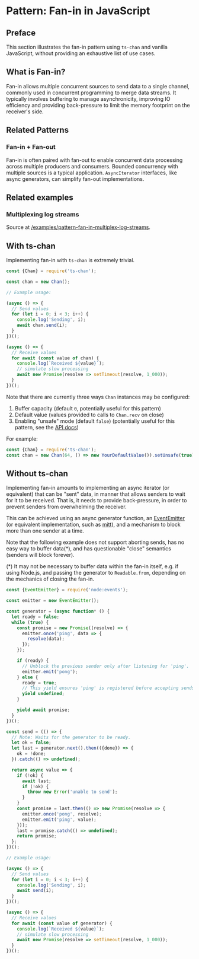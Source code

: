 # Pattern: Fan-in in JavaScript

## Preface

This section illustrates the fan-in pattern using `ts-chan` and vanilla
JavaScript, without providing an exhaustive list of use cases.

## What is Fan-in?

Fan-in allows multiple concurrent sources to send data to a single channel,
commonly used in concurrent programming to merge data streams. It typically
involves buffering to manage asynchronicity, improving IO efficiency and
providing back-pressure to limit the memory footprint on the receiver's side.

## Related Patterns

### Fan-in + Fan-out

Fan-in is often paired with fan-out to enable concurrent data processing across
multiple producers and consumers. Bounded concurrency with multiple sources is
a typical application. `AsyncIterator` interfaces, like async generators, can
simplify fan-out implementations.

## Related examples

### Multiplexing log streams

Source at
[/examples/pattern-fan-in-multiplex-log-streams](../examples/pattern-fan-in-multiplex-log-streams).

## With ts-chan

Implementing fan-in with `ts-chan` is extremely trivial.

```js
const {Chan} = require('ts-chan');

const chan = new Chan();

// Example usage:

(async () => {
  // Send values
  for (let i = 0; i < 3; i++) {
    console.log('Sending', i);
    await chan.send(i);
  }
})();

(async () => {
  // Receive values
  for await (const value of chan) {
    console.log(`Received ${value}`);
    // simulate slow processing
    await new Promise(resolve => setTimeout(resolve, 1_000));
  }
})();
```

Note that there are currently three ways `Chan` instances may be configured:

1. Buffer capacity (default `0`, potentially useful for this pattern)
2. Default value (values provided to calls to `Chan.recv` on close)
3. Enabling "unsafe" mode (default `false`) (potentially useful for this
   pattern, see the [API docs](../README.md))

For example:

```js
const {Chan} = require('ts-chan');
const chan = new Chan(64, () => new YourDefaultValue()).setUnsafe(true);
```

## Without ts-chan

Implementing fan-in amounts to implementing an async iterator (or equivalent)
that can be "sent" data, in manner that allows senders to wait for it to be
received. That is, it needs to provide back-pressure, in order to prevent
senders from overwhelming the receiver.

This can be achieved using an async generator function, an
[EventEmitter](https://nodejs.org/api/events.html#class-eventemitter)
(or equivalent implementation, such as
[mitt](https://github.com/developit/mitt)), and a mechanism to block more than
one sender at a time.

Note that the following example does not support aborting sends, has no easy
way to buffer data(*), and has questionable "close" semantics (senders will
block forever).

(*) It may not be necessary to buffer data within the fan-in itself, e.g. if
using Node.js, and passing the generator to `Readable.from`, depending on the
mechanics of closing the fan-in.

```js
const {EventEmitter} = require('node:events');

const emitter = new EventEmitter();

const generator = (async function* () {
  let ready = false;
  while (true) {
    const promise = new Promise((resolve) => {
      emitter.once('ping', data => {
        resolve(data);
      });
    });

    if (ready) {
      // Unblock the previous sender only after listening for 'ping'.
      emitter.emit('pong');
    } else {
      ready = true;
      // This yield ensures 'ping' is registered before accepting sends.
      yield undefined;
    }

    yield await promise;
  }
})();

const send = (() => {
  // Note: Waits for the generator to be ready.
  let ok = false;
  let last = generator.next().then(({done}) => {
    ok = !done;
  }).catch(() => undefined);

  return async value => {
    if (!ok) {
      await last;
      if (!ok) {
        throw new Error('unable to send');
      }
    }
    const promise = last.then(() => new Promise(resolve => {
      emitter.once('pong', resolve);
      emitter.emit('ping', value);
    }));
    last = promise.catch(() => undefined);
    return promise;
  };
})();

// Example usage:

(async () => {
  // Send values
  for (let i = 0; i < 3; i++) {
    console.log('Sending', i);
    await send(i);
  }
})();

(async () => {
  // Receive values
  for await (const value of generator) {
    console.log(`Received ${value}`);
    // simulate slow processing
    await new Promise(resolve => setTimeout(resolve, 1_000));
  }
})();
```
